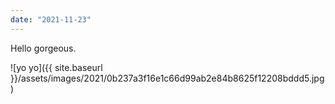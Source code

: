```yaml
---
date: "2021-11-23"
---
```


Hello gorgeous.

![yo yo]({{ site.baseurl }}/assets/images/2021/0b237a3f16e1c66d99ab2e84b8625f12208bddd5.jpg)

